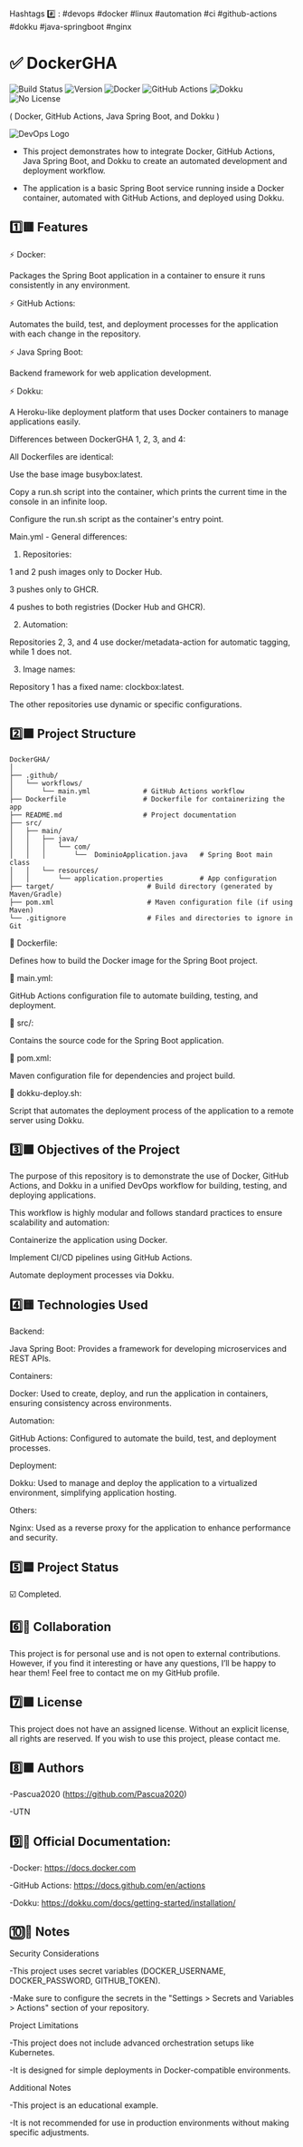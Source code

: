 Hashtags #️⃣ : #devops #docker #linux #automation #ci #github-actions #dokku #java-springboot #nginx

# ✅️ DockerGHA


![Build Status](https://github.com/Pascua2020/DockerGHA/actions/workflows/main.yml/badge.svg)
![Version](https://img.shields.io/badge/version-1.0.0-blue)
![Docker](https://img.shields.io/badge/container-Docker-blue?logo=docker&logoColor=white)
![GitHub Actions](https://img.shields.io/badge/CI-GitHub%20Actions-blue?logo=githubactions&logoColor=white)
![Dokku](https://img.shields.io/badge/deployment-Dokku-blueviolet?logo=dokku)
![No License](https://img.shields.io/badge/license-None-red)

( Docker, GitHub Actions, Java Spring Boot, and Dokku )

![DevOps Logo](https://globalittrainers.com/wp-content/uploads/2021/06/Devops-logo1.png)

- This project demonstrates how to integrate Docker, GitHub Actions, Java Spring Boot, and Dokku to create an automated development and deployment workflow.

- The application is a basic Spring Boot service running inside a Docker container, automated with GitHub Actions, and deployed using Dokku.

## 1️⃣🟥 Features

⚡️ Docker:

Packages the Spring Boot application in a container to ensure it runs consistently in any environment.

⚡️ GitHub Actions:

Automates the build, test, and deployment processes for the application with each change in the repository.

⚡️ Java Spring Boot:

Backend framework for web application development.

⚡️ Dokku:

A Heroku-like deployment platform that uses Docker containers to manage applications easily.

Differences between DockerGHA 1, 2, 3, and 4:

All Dockerfiles are identical:

Use the base image busybox:latest.

Copy a run.sh script into the container, which prints the current time in the console in an infinite loop.

Configure the run.sh script as the container's entry point.


Main.yml - General differences:

1. Repositories:


1 and 2 push images only to Docker Hub.

3 pushes only to GHCR.

4 pushes to both registries (Docker Hub and GHCR).


2. Automation:

Repositories 2, 3, and 4 use docker/metadata-action for automatic tagging, while 1 does not.


3. Image names:

Repository 1 has a fixed name: clockbox:latest.

The other repositories use dynamic or specific configurations.


## 2️⃣🟧 Project Structure
```
DockerGHA/
│
├── .github/
│   └── workflows/
│       └── main.yml             # GitHub Actions workflow
├── Dockerfile                   # Dockerfile for containerizing the app
├── README.md                    # Project documentation
├── src/
│   ├── main/
│   │   ├── java/
│   │   │   └── com/
│   │   │       └──  DominioApplication.java   # Spring Boot main class
│   │   └── resources/
│   │       └── application.properties         # App configuration
├── target/                       # Build directory (generated by Maven/Gradle)
├── pom.xml                       # Maven configuration file (if using Maven)
└── .gitignore                    # Files and directories to ignore in Git
```
💾 Dockerfile:

Defines how to build the Docker image for the Spring Boot project.

💾 main.yml:

GitHub Actions configuration file to automate building, testing, and deployment.

💾 src/:

Contains the source code for the Spring Boot application.

💾 pom.xml:

Maven configuration file for dependencies and project build.

💾 dokku-deploy.sh:

Script that automates the deployment process of the application to a remote server using Dokku.

## 3️⃣🟩 Objectives of the Project

The purpose of this repository is to demonstrate the use of Docker, GitHub Actions, and Dokku in a unified DevOps workflow for building, testing, and deploying applications.

This workflow is highly modular and follows standard practices to ensure scalability and automation:

Containerize the application using Docker.

Implement CI/CD pipelines using GitHub Actions.

Automate deployment processes via Dokku.

## 4️⃣🟨 Technologies Used

Backend:

Java Spring Boot: Provides a framework for developing microservices and REST APIs.

Containers:

Docker: Used to create, deploy, and run the application in containers, ensuring consistency across environments.

Automation:

GitHub Actions: Configured to automate the build, test, and deployment processes.

Deployment:

Dokku: Used to manage and deploy the application to a virtualized environment, simplifying application hosting.

Others:

Nginx: Used as a reverse proxy for the application to enhance performance and security.

## 5️⃣🟦 Project Status

☑️ Completed.

## 6️⃣👤 Collaboration

This project is for personal use and is not open to external contributions.
However, if you find it interesting or have any questions, I’ll be happy to hear them! Feel free to contact me on my GitHub profile.

## 7️⃣🟪 License

This project does not have an assigned license. Without an explicit license, all rights are reserved. If you wish to use this project, please contact me.

## 8️⃣🟫 Authors

-Pascua2020 (https://github.com/Pascua2020)

-UTN


## 9️⃣📒 Official Documentation:

-Docker:
https://docs.docker.com

-GitHub Actions:
https://docs.github.com/en/actions

-Dokku:
https://dokku.com/docs/getting-started/installation/

## 🔟🔄 Notes

Security Considerations

-This project uses secret variables (DOCKER_USERNAME, DOCKER_PASSWORD, GITHUB_TOKEN).

-Make sure to configure the secrets in the "Settings > Secrets and Variables > Actions" section of your repository.


Project Limitations

-This project does not include advanced orchestration setups like Kubernetes.

-It is designed for simple deployments in Docker-compatible environments.


Additional Notes

-This project is an educational example. 

-It is not recommended for use in production environments without making specific adjustments.
